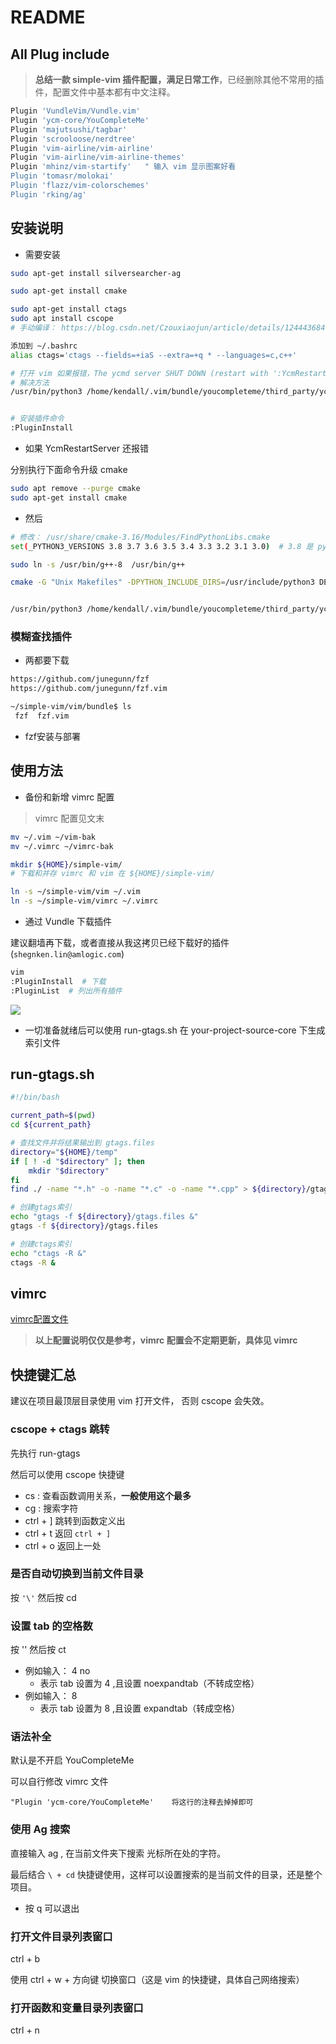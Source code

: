 # README

## All Plug include

> **总结一款 simple-vim 插件配置，满足日常工作**，已经删除其他不常用的插件，配置文件中基本都有中文注释。

```sh
Plugin 'VundleVim/Vundle.vim'
Plugin 'ycm-core/YouCompleteMe'
Plugin 'majutsushi/tagbar'
Plugin 'scrooloose/nerdtree'
Plugin 'vim-airline/vim-airline'
Plugin 'vim-airline/vim-airline-themes'
Plugin 'mhinz/vim-startify'   " 输入 vim 显示图案好看
Plugin 'tomasr/molokai'
Plugin 'flazz/vim-colorschemes'
Plugin 'rking/ag'
```

## 安装说明

-  需要安装

```sh
sudo apt-get install silversearcher-ag

sudo apt-get install cmake

sudo apt-get install ctags
sudo apt install cscope
# 手动编译： https://blog.csdn.net/Czouxiaojun/article/details/124443684

添加到 ~/.bashrc
alias ctags='ctags --fields=+iaS --extra=+q * --languages=c,c++'

# 打开 vim 如果报错，The ycmd server SHUT DOWN (restart with ':YcmRestartServer'). YCM cor...le YCM before using it. Follow the instructions in the documentation，
# 解决方法
/usr/bin/python3 /home/kendall/.vim/bundle/youcompleteme/third_party/ycmd/build.py --verbose


# 安装插件命令
:PluginInstall 
```

- 如果 YcmRestartServer 还报错 

分别执行下面命令升级 cmake

```sh
sudo apt remove --purge cmake
sudo apt-get install cmake
```

- 然后

```sh
# 修改： /usr/share/cmake-3.16/Modules/FindPythonLibs.cmake 
set(_PYTHON3_VERSIONS 3.8 3.7 3.6 3.5 3.4 3.3 3.2 3.1 3.0)  # 3.8 是 python 的版本

sudo ln -s /usr/bin/g++-8  /usr/bin/g++

cmake -G "Unix Makefiles" -DPYTHON_INCLUDE_DIRS=/usr/include/python3 DEXTERNAL_LIBCLANG_PATH=/usr/lib/python3.8/config-3.8-x86_64-linux-gnu/libpython3.8.so  . ~/.vim/bundle/youcompleteme/third_party/ycmd/cpp


/usr/bin/python3 /home/kendall/.vim/bundle/youcompleteme/third_party/ycmd/build.py --clang-completer --racer-completer --verbose
```

### 模糊查找插件

- 两都要下载

```sh
https://github.com/junegunn/fzf
https://github.com/junegunn/fzf.vim

~/simple-vim/vim/bundle$ ls
 fzf  fzf.vim
```

- fzf安装与部署



## 使用方法

- 备份和新增 vimrc 配置

> vimrc 配置见文末 

```sh
mv ~/.vim ~/vim-bak
mv ~/.vimrc ~/vimrc-bak

mkdir ${HOME}/simple-vim/
# 下载和并存 vimrc 和 vim 在 ${HOME}/simple-vim/

ln -s ~/simple-vim/vim ~/.vim
ln -s ~/simple-vim/vimrc ~/.vimrc 
```

- 通过 Vundle 下载插件

建议翻墙再下载，或者直接从我这拷贝已经下载好的插件 (`shegnken.lin@amlogic.com`)

```sh
vim
:PluginInstall  # 下载
:PluginList  # 列出所有插件
```

![](https://cdn.staticaly.com/gh/kendall-cpp/blogPic@main/blog-01/image.3r29mtbsf8a0.webp)

- 一切准备就绪后可以使用 run-gtags.sh 在 your-project-source-core 下生成索引文件

## run-gtags.sh

```sh
#!/bin/bash

current_path=$(pwd)
cd ${current_path}

# 查找文件并将结果输出到 gtags.files
directory="${HOME}/temp"
if [ ! -d "$directory" ]; then
	mkdir "$directory"
fi
find ./ -name "*.h" -o -name "*.c" -o -name "*.cpp" > ${directory}/gtags.files

# 创建gtags索引
echo "gtags -f ${directory}/gtags.files &"
gtags -f ${directory}/gtags.files

# 创建ctags索引
echo "ctags -R &" 
ctags -R &
```

## vimrc 

[vimrc配置文件](https://github.com/kendall-cpp/kendall-simple-vim/blob/master/vimrc)

> **以上配置说明仅仅是参考，vimrc 配置会不定期更新，具体见 vimrc**

## 快捷键汇总

建议在项目最顶层目录使用 vim 打开文件， 否则 cscope 会失效。

### cscope + ctags 跳转

先执行 run-gtags

然后可以使用 cscope 快捷键

- cs : 查看函数调用关系，**一般使用这个最多**
- cg : 搜索字符
- ctrl + ] 跳转到函数定义出
- ctrl + t 返回 `ctrl + ]`
- ctrl + o 返回上一处

### 是否自动切换到当前文件目录

按 `'\'` 然后按 cd

### 设置 tab 的空格数

按 '\' 然后按 ct

- 例如输入： 4 no
	- 表示 tab 设置为 4 ,且设置 noexpandtab（不转成空格）
- 例如输入： 8
	- 表示 tab 设置为 8 ,且设置 expandtab（转成空格）

### 语法补全

默认是不开启 YouCompleteMe

可以自行修改 vimrc 文件

```
"Plugin 'ycm-core/YouCompleteMe'    将这行的注释去掉掉即可
```

### 使用 Ag 搜索

直接输入 ag , 在当前文件夹下搜索 光标所在处的字符。

最后结合 `\ + cd` 快捷键使用，这样可以设置搜索的是当前文件的目录，还是整个项目。

- 按 q 可以退出

### 打开文件目录列表窗口

ctrl + b

使用 ctrl + w + 方向键 切换窗口（这是 vim 的快捷键，具体自己网络搜索）

### 打开函数和变量目录列表窗口

ctrl + n
